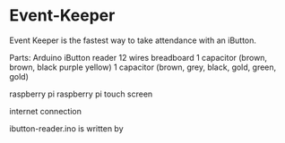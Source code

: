 # Event-Keeper

Event Keeper is the fastest way to take attendance with an iButton. 


Parts:
Arduino
iButton reader
12 wires 
breadboard
1 capacitor (brown, brown, black purple yellow)
1 capacitor (brown, grey, black, gold, green, gold)


raspberry pi
raspberry pi touch screen

internet connection

ibutton-reader.ino is written by 
